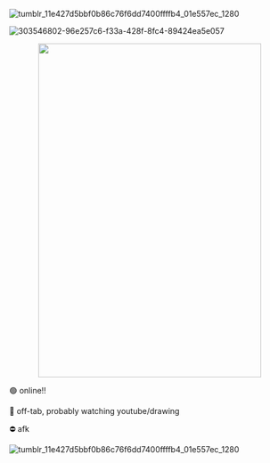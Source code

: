 ![tumblr_11e427d5bbf0b86c76f6dd7400ffffb4_01e557ec_1280](https://github.com/cheriigutzz/cheriigutzz/assets/157747030/c40ba01e-aaff-4481-b035-d4c2c74ca03d)

![303546802-96e257c6-f33a-428f-8fc4-89424ea5e057](https://github.com/cheriigutzz/cheriigutzz/assets/157747030/c3311e34-a2f7-4f99-a6b1-62d7f63003d7)


<p align="center">
<img width="400" height="600" src="https://github.com/cheriigutzz/cheriigutzz/assets/157747030/3d6c2f4c-9f64-46a5-a92c-fb7babdb6bc5">
</p>

🟢 online!!

🌙 off-tab, probably watching youtube/drawing

⛔ afk

![tumblr_11e427d5bbf0b86c76f6dd7400ffffb4_01e557ec_1280](https://github.com/cheriigutzz/cheriigutzz/assets/157747030/c40ba01e-aaff-4481-b035-d4c2c74ca03d)

